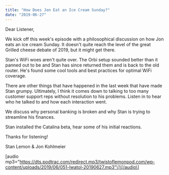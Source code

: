 ```yaml
---
title: "How Does Jon Eat an Ice Cream Sunday?"
date: "2019-06-27"
---
```


Dear Listener,

We kick off this week's episode with a philosophical discussion on how Jon eats an ice cream Sunday. It doesn't quite reach the level of the great Grilled cheese debate of 2019, but it might get there.

Stan's WiFi woes aren't quite over. The Orbi setup sounded better than it panned out to be and Stan has since returned them and is back to the old router. He's found some cool tools and best practices for optimal WiFi coverage.

There are other things that have happened in the last week that have made Stan grumpy. Ultimately, I think it comes down to talking to too many customer support reps without resolution to his problems. Listen in to hear who he talked to and how each interaction went.

We discuss why personal banking is broken and why Stan is trying to streamline his finances.

Stan installed the Catalina beta, hear some of his initial reactions.

Thanks for listening!

Stan Lemon & Jon Kohlmeier

\[audio mp3="https://dts.podtrac.com/redirect.mp3/twistoflemonpod.com/wp-content/uploads/2019/06/051-lwatol-20190627.mp3"\]\[/audio\]
